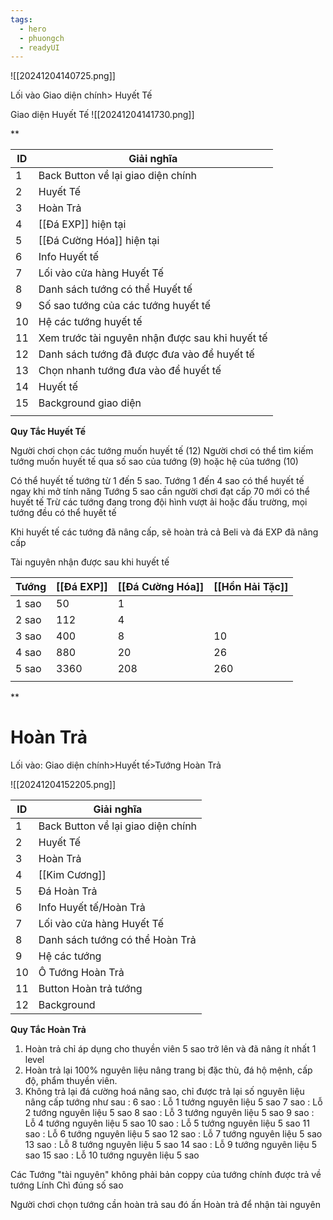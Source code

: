 ```yaml
---
tags:
  - hero
  - phuongch
  - readyUI
---
```

![[20241204140725.png]]


Lối vào Giao diện chính> Huyết Tế


Giao diện Huyết Tế
![[20241204141730.png]]

**

| ID  | Giải nghĩa                                      |
| --- | ----------------------------------------------- |
| 1   | Back Button về lại giao diện chính              |
| 2   | Huyết Tế                                        |
| 3   | Hoàn Trả                                        |
| 4   | [[Đá EXP]] hiện tại                             |
| 5   | [[Đá Cường Hóa]] hiện tại                       |
| 6   | Info Huyết tế                                   |
| 7   | Lối vào cửa hàng Huyết Tế                       |
| 8   | Danh sách tướng có thể Huyết tế                 |
| 9   | Số sao tướng của các tướng huyết tế             |
| 10  | Hệ các tướng huyết tế                           |
| 11  | Xem trước tài nguyên nhận được sau khi huyết tế |
| 12  | Danh sách tướng đã được đưa vào để huyết tế     |
| 13  | Chọn nhanh tướng đưa vào để huyết tế            |
| 14  | Huyết tế                                        |
| 15  | Background giao diện                            |
|     |                                                 |


**Quy Tắc Huyết Tế**

Người chơi chọn các tướng muốn huyết tế (12)
Người chơi có thể tìm kiếm tướng muốn huyết tế qua số sao của tướng (9) hoặc hệ của tướng (10)

Có thể huyết tế tướng từ 1 đến 5 sao.
Tướng 1 đến 4 sao có thể huyết tế ngay khi mở tính năng
Tướng 5 sao cần người chơi đạt cấp 70 mới có thể huyết tế
Trừ các tướng đang trong đội hình vượt ải hoặc đấu trường, mọi tướng đều có thể huyết tế


Khi huyết tế các tướng đã nâng cấp, sẽ hoàn trả cả Beli và đá EXP đã nâng cấp

Tài nguyên nhận được sau khi huyết tế

| Tướng | [[Đá EXP]] | [[Đá Cường Hóa]] | [[Hồn Hải Tặc]] |
| ----- | ---------- | ---------------- | --------------- |
| 1 sao | 50         | 1                |                 |
| 2 sao | 112        | 4                |                 |
| 3 sao | 400        | 8                | 10              |
| 4 sao | 880        | 20               | 26              |
| 5 sao | 3360       | 208              | 260             |
|       |            |                  |                 |

**


# Hoàn Trả

Lối vào: Giao diện chính>Huyết tế>Tướng Hoàn Trả

![[20241204152205.png]]

| ID  | Giải nghĩa                         |
| --- | ---------------------------------- |
| 1   | Back Button về lại giao diện chính |
| 2   | Huyết Tế                           |
| 3   | Hoàn Trả                           |
| 4   | [[Kim Cương]]                      |
| 5   | Đá Hoàn Trả                        |
| 6   | Info Huyết tế/Hoàn Trả             |
| 7   | Lối vào cửa hàng Huyết Tế          |
| 8   | Danh sách tướng có thể Hoàn Trả    |
| 9   | Hệ các tướng                       |
| 10  | Ô Tướng Hoàn Trả                   |
| 11  | Button Hoàn trả tướng              |
| 12  | Background                         |

**Quy Tắc Hoàn Trả**

1. Hoàn trả chỉ áp dụng cho thuyền viên 5 sao trở lên và đã nâng ít nhất 1 level
2. Hoàn trả lại 100% nguyên liệu nâng trang bị đặc thù, đá hộ mệnh, cấp độ, phẩm thuyền viên.
3. Không trả lại đá cường hoá nâng sao, chỉ được trả lại số nguyên liệu nâng cấp tướng như sau :
6 sao : Lỗ 1 tướng nguyên liệu 5 sao
7 sao : Lỗ 2 tướng nguyên liệu 5 sao
8 sao : Lỗ 3 tướng nguyên liệu 5 sao
9 sao : Lỗ 4 tướng nguyên liệu 5 sao
10 sao : Lỗ 5 tướng nguyên liệu 5 sao
11 sao : Lỗ 6 tướng nguyên liệu 5 sao
12 sao : Lỗ 7 tướng nguyên liệu 5 sao
13 sao : Lỗ 8 tướng nguyên liệu 5 sao
14 sao : Lỗ 9 tướng nguyên liệu 5 sao
15 sao : Lỗ 10 tướng nguyên liệu 5 sao

Các Tướng "tài nguyên" không phải bản coppy của tướng chính được trả về tướng Lính Chì đúng số sao


Người chơi chọn tướng cần hoàn trả sau đó ấn Hoàn trả để nhận tài nguyên